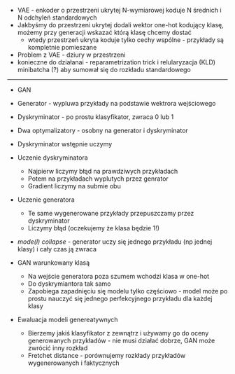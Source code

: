 - VAE - enkoder o przestrzeni ukrytej N-wymiarowej koduje N średnich i N odchyleń standardowych
- Jakbyśmy do przestrzeni ukrytej dodali wektor one-hot kodujący klasę, możemy przy generacji wskazać którą klasę chcemy dostać
    - wtedy przestrzeń ukryta koduje tylko cechy wspólne - przykłady są kompletnie pomieszane
- Problem z VAE - dziury w przestrzeni
- konieczne do działanai - reparametrization trick i relularyzacja (KLD) minibatcha (?) aby sumował się do rozkładu standardowego

---------

- GAN
- Generator - wypluwa przykłady na podstawie wektrora wejściowego
- Dyskryminator - po prostu klasyfikator, zwraca 0 lub 1

- Dwa optymalizatory - osobny na generator i dyskryminator
- Dyskryminator wstępnie uczymy

- Uczenie dyskryminatora 
  - Najpierw liczymy błąd na prawdziwych przykładach
  - Potem na przykładach wyplutych przez genrator
  - Gradient liczymy na submie obu

- Uczenie generatora
  - Te same wygenerowane przykłady przepuszczamy przez dyskryminator
  - Liczymy błąd (oczekujemy że klasa będzie 1!)

- *mode(l) collapse* - generator uczy się jednego przykładu (np jednej klasy) i cały czas ją zwraca

- GAN warunkowany klasą
  - Na wejście generatora poza szumem wchodzi klasa w one-hot
  - Do dyskrymiantora tak samo
  - Zapobiega zapadnięciu się modelu tylko częściowo - model może po prostu nauczyć się jednego perfekcyjnego przykładu dla każdej klasy


- Ewaluacja modeli genereatywnych
  - Bierzemy jakiś klasyfikator z zewnątrz i używamy go do oceny generowanych przykładów - nie musi działać dobrze, GAN może zwrócić inny rozkład 
  - Fretchet distance - porównujemy rozkłady przykładów wygenerowanych i faktycznych
